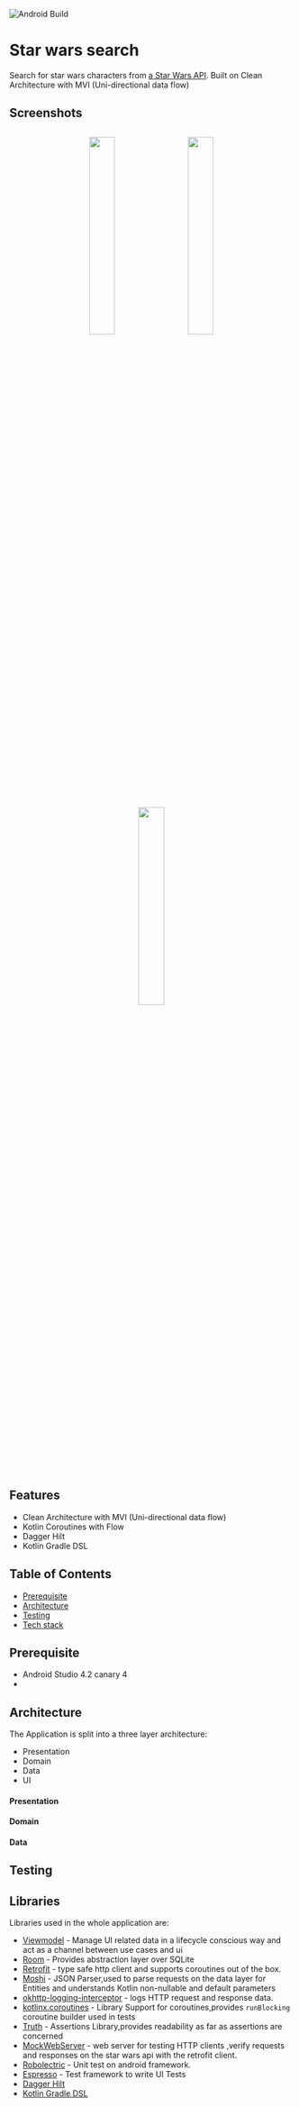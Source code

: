 ![Android Build](https://github.com/Ezike/StarWarsSearch/workflows/Android%20Build/badge.svg)

# Star wars search

Search for star wars characters from [a Star Wars API](https://swapi.dev/).
Built on Clean Architecture with MVI (Uni-directional data flow)

<h2 align="left">Screenshots</h2>
<h4 align="center">
<img src="https://res.cloudinary.com/diixxqjcx/image/upload/v1596748100/star_wars_recents.jpg" width="30%" vspace="10" hspace="10">
<img src="https://res.cloudinary.com/diixxqjcx/image/upload/v1596748100/star_wars_search.png" width="30%" vspace="10" hspace="10">
<img src="https://res.cloudinary.com/diixxqjcx/image/upload/v1596748100/star_wars_detail.jpg" width="30%" vspace="10" hspace="10""><br>
                                                                                                                        
## Features
* Clean Architecture with MVI (Uni-directional data flow)
* Kotlin Coroutines with Flow
* Dagger Hilt
* Kotlin Gradle DSL

## Table of Contents

- [Prerequisite](#prerequisite)
- [Architecture](#architecture)
- [Testing](#testing)
- [Tech stack](#Techstack)

## Prerequisite
- Android Studio 4.2 canary 4 
- 
## Architecture

The Application is split into a three layer architecture:
- Presentation
- Domain
- Data
- UI

#### Presentation

#### Domain

#### Data

## Testing

## Libraries

Libraries used in the whole application are:
- [Viewmodel](https://developer.android.com/topic/libraries/architecture/viewmodel) - Manage UI related data in a lifecycle conscious way 
  and act as a channel between use cases and ui
- [Room](https://developer.android.com/training/data-storage/room) - Provides abstraction layer over SQLite
- [Retrofit](https://square.github.io/retrofit/) - type safe http client and supports coroutines out of the box.  
- [Moshi](https://github.com/square/moshi) - JSON Parser,used to parse requests on the data layer for Entities and understands Kotlin non-nullable and default parameters
- [okhttp-logging-interceptor](https://github.com/square/okhttp/blob/master/okhttp-logging-interceptor/README.md) - logs HTTP request and response data.
- [kotlinx.coroutines](https://github.com/Kotlin/kotlinx.coroutines) - Library Support for coroutines,provides `runBlocking` coroutine builder used in tests
- [Truth](https://truth.dev/) - Assertions Library,provides readability as far as assertions are concerned
- [MockWebServer](https://github.com/square/okhttp/tree/master/mockwebserver) - web server for testing HTTP clients ,verify requests and responses on the star wars api with the retrofit client.
- [Robolectric](http://robolectric.org/) - Unit test on android framework.
- [Espresso](https://developer.android.com/training/testing/espresso) - Test framework to write UI Tests
- [Dagger Hilt](https://dagger.dev/hilt)
- [Kotlin Gradle DSL](https://guides.gradle.org/migrating-build-logic-from-groovy-to-kotlin)

